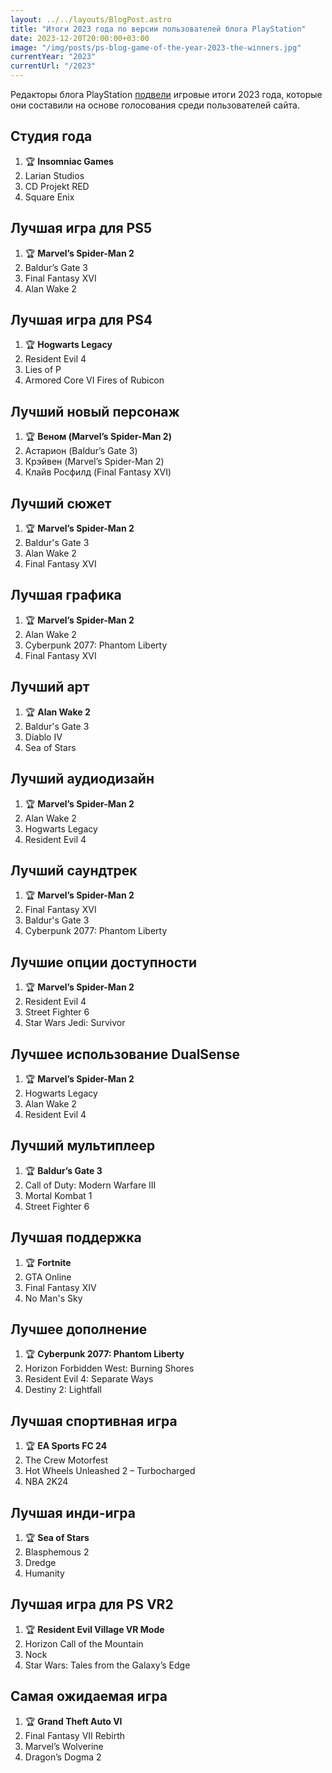 ```yaml
---
layout: ../../layouts/BlogPost.astro
title: "Итоги 2023 года по версии пользователей блога PlayStation"
date: 2023-12-20T20:00:00+03:00
image: "/img/posts/ps-blog-game-of-the-year-2023-the-winners.jpg"
currentYear: "2023"
currentUrl: "/2023"
---
```


Редакторы блога PlayStation [подвели](https://blog.playstation.com/2023/12/20/ps-blog-game-of-the-year-2023-the-winners/?sf271052742=1) игровые итоги 2023 года, которые они составили на основе голосования среди пользователей сайта.

## Студия года

1.  🏆 **Insomniac Games**
2.  Larian Studios
3.  CD Projekt RED
4.  Square Enix

## Лучшая игра для PS5

1.  🏆 **Marvel’s Spider-Man 2**
2.  Baldur’s Gate 3
3.  Final Fantasy XVI
4.  Alan Wake 2

## Лучшая игра для PS4

1.  🏆 **Hogwarts Legacy**
2.  Resident Evil 4
3.  Lies of P  
4.  Armored Core VI Fires of Rubicon

## Лучший новый персонаж

1.  🏆 **Веном (Marvel’s Spider-Man 2)**
2.  Астарион (Baldur’s Gate 3)  
3.  Крэйвен (Marvel’s Spider-Man 2)
4.  Клайв Росфилд (Final Fantasy XVI)

## Лучший сюжет

1.  🏆 **Marvel’s Spider-Man 2**
2.  Baldur's Gate 3
3.  Alan Wake 2
4.  Final Fantasy XVI

## Лучшая графика

1.  🏆 **Marvel’s Spider-Man 2**
2.  Alan Wake 2
3.  Cyberpunk 2077: Phantom Liberty
4.  Final Fantasy XVI

## Лучший арт

1.  🏆 **Alan Wake 2**
2.  Baldur's Gate 3
3.  Diablo IV
4.  Sea of Stars

## Лучший аудиодизайн

1.  🏆 **Marvel’s Spider-Man 2**
2.  Alan Wake 2
3.  Hogwarts Legacy
4.  Resident Evil 4

## Лучший саундтрек

1.  🏆 **Marvel’s Spider-Man 2**
2.  Final Fantasy XVI
3.  Baldur's Gate 3
4.  Cyberpunk 2077: Phantom Liberty

## Лучшие опции доступности

1.  🏆 **Marvel’s Spider-Man 2**
2.  Resident Evil 4
3.  Street Fighter 6
4.  Star Wars Jedi: Survivor

## Лучшее использование DualSense

1.  🏆 **Marvel’s Spider-Man 2**
2.  Hogwarts Legacy
3.  Alan Wake 2
4.  Resident Evil 4

## Лучший мультиплеер

1.  🏆 **Baldur’s Gate 3**
2.  Call of Duty: Modern Warfare III
3.  Mortal Kombat 1
4.  Street Fighter 6

## Лучшая поддержка

1.  🏆 **Fortnite**
2.  GTA Online
3.  Final Fantasy XIV
4.  No Man's Sky

## Лучшее дополнение

1.  🏆 **Cyberpunk 2077: Phantom Liberty**
2.  Horizon Forbidden West: Burning Shores
3.  Resident Evil 4: Separate Ways
4.  Destiny 2: Lightfall
    

## Лучшая спортивная игра

1.  🏆 **EA Sports FC 24**
2.  The Crew Motorfest
3.  Hot Wheels Unleashed 2 – Turbocharged
4.  NBA 2K24

## Лучшая инди-игра

1.  🏆 **Sea of Stars**
2.  Blasphemous 2
3.  Dredge
4.  Humanity

## Лучшая игра для PS VR2

1.  🏆 **Resident Evil Village VR Mode**
2.  Horizon Call of the Mountain
3.  Nock  
4.  Star Wars: Tales from the Galaxy’s Edge

## Самая ожидаемая игра

1.  🏆 **Grand Theft Auto VI**
2.  Final Fantasy VII Rebirth
3.  Marvel’s Wolverine
4.  Dragon’s Dogma 2
